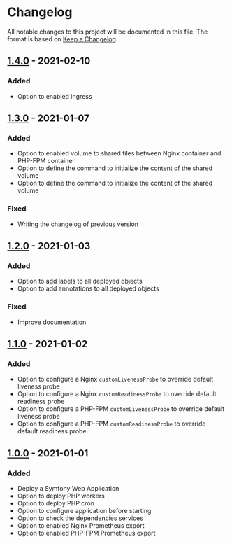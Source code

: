 # Changelog

All notable changes to this project will be documented in this file.
The format is based on [Keep a Changelog](https://keepachangelog.com/en/1.0.0/).

## [1.4.0](https://github.com/philippe-vandermoere/helm-charts/compare/symfony-1.3.0...symfony-1.4.0) - 2021-02-10

### Added

- Option to enabled ingress

## [1.3.0](https://github.com/philippe-vandermoere/helm-charts/compare/symfony-1.2.0...symfony-1.3.0) - 2021-01-07

### Added

- Option to enabled volume to shared files between Nginx container and PHP-FPM container
- Option to define the command to initialize the content of the shared volume
- Option to define the command to initialize the content of the shared volume

### Fixed

- Writing the changelog of previous version

## [1.2.0](https://github.com/philippe-vandermoere/helm-charts/compare/symfony-1.1.0...symfony-1.2.0) - 2021-01-03

### Added

- Option to add labels to all deployed objects
- Option to add annotations to all deployed objects

### Fixed

- Improve documentation

## [1.1.0](https://github.com/philippe-vandermoere/helm-charts/compare/symfony-1.0.0...symfony-1.1.0) - 2021-01-02

### Added

- Option to configure a Nginx `customLivenessProbe` to override default liveness probe
- Option to configure a Nginx `customReadinessProbe` to override default readiness probe
- Option to configure a PHP-FPM `customLivenessProbe` to override default liveness probe
- Option to configure a PHP-FPM `customReadinessProbe` to override default readiness probe

## [1.0.0](https://github.com/philippe-vandermoere/helm-charts/releases/tag/symfony-1.1.0) - 2021-01-01

### Added

- Deploy a Symfony Web Application
- Option to deploy PHP workers
- Option to deploy PHP cron
- Option to configure application before starting
- Option to check the dependencies services
- Option to enabled Nginx Prometheus export
- Option to enabled PHP-FPM Prometheus export
